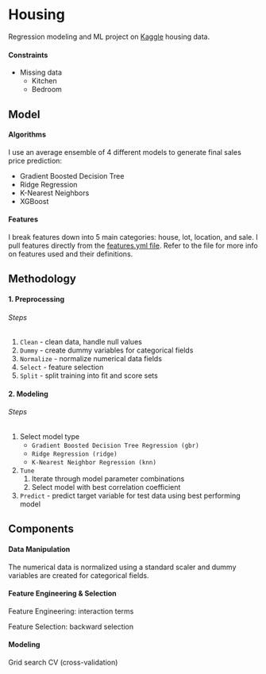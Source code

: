 # Housing
Regression modeling and ML project on [Kaggle](https://www.kaggle.com/competitions/house-prices-advanced-regression-techniques) housing data.

#### Constraints
- Missing data
    - Kitchen
    - Bedroom

## Model

#### Algorithms
I use an average ensemble of 4 different models to generate final sales price prediction:
- Gradient Boosted Decision Tree
- Ridge Regression
- K-Nearest Neighbors
- XGBoost

#### Features
I break features down into 5 main categories: house, lot, location, and sale. I pull features directly from the [features.yml file](./features.yml). Refer to the file for more info on features used and their definitions.

## Methodology

#### 1. Preprocessing

###### Steps
1. `Clean` - clean data, handle null values
1. `Dummy` - create dummy variables for categorical fields
1. `Normalize` - normalize numerical data fields
1. `Select` - feature selection
1. `Split` - split training into fit and score sets

#### 2. Modeling

###### Steps
1. Select model type
    - `Gradient Boosted Decision Tree Regression (gbr)`
    - `Ridge Regression (ridge)`
    - `K-Nearest Neighbor Regression (knn)`
1. `Tune`
    1. Iterate through model parameter combinations
    1. Select model with best correlation coefficient
1. `Predict` - predict target variable for test data using best performing model

## Components

#### Data Manipulation
The numerical data is normalized using a standard scaler and dummy variables are created for categorical fields.

#### Feature Engineering & Selection
Feature Engineering: interaction terms

Feature Selection: backward selection


#### Modeling
Grid search CV (cross-validation)